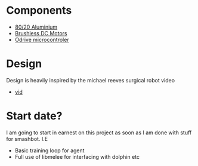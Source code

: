 # Components 
- [80/20 Aluminium](https://www.google.com/search?q=80%2F20+aluminum&oq=80%2F20+aluminum&aqs=chrome.0.69i59j0l7.4208j0j7&client=ubuntu&sourceid=chrome&ie=UTF-8)
- [Brushless DC Motors](https://www.renesas.com/us/en/support/technical-resources/engineer-school/brushless-dc-motor-01-overview.html)
- [Odrive microcontroler](https://odriverobotics.com/)

# Design
Design is heavily inspired by the michael reeves surgical robot video
- [vid](https://www.youtube.com/watch?v=A_BlNA7bBxo&t=444s)

# Start date?
I am going to start in earnest on this project as soon as I am done with stuff for 
smashbot. I.E
- Basic training loop for agent
- Full use of libmelee for interfacing with dolphin etc


